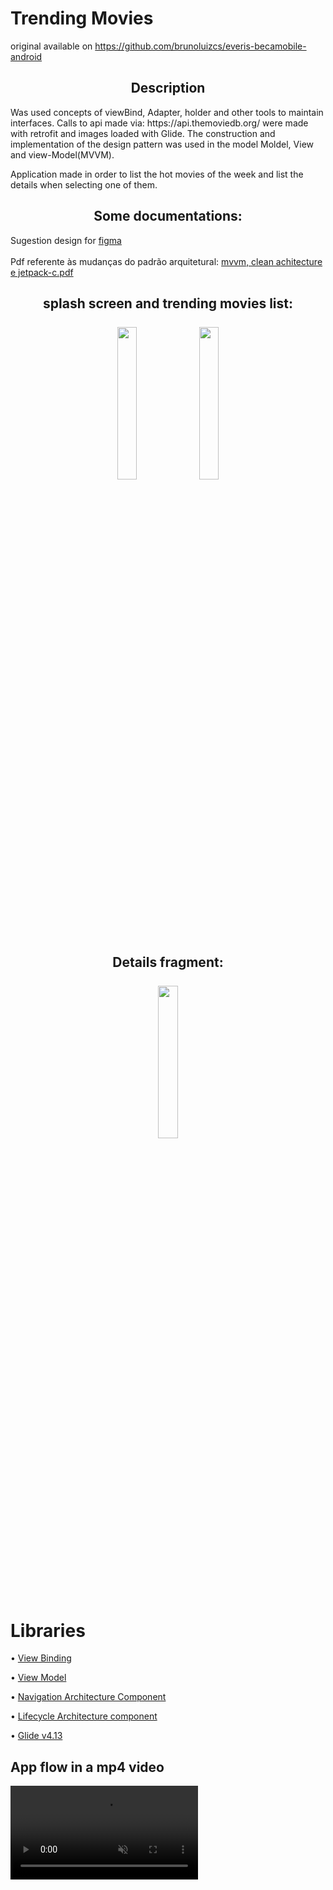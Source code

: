 # Trending Movies

original available on https://github.com/brunoluizcs/everis-becamobile-android

<h2 align="center">
  Description 
</h2>
  Was used concepts of viewBind, Adapter, holder and other tools to maintain interfaces.
  Calls to api made via: https://api.themoviedb.org/ were made with retrofit and images loaded with Glide.
  The construction and implementation of the design pattern was used in the model Moldel, View and view-Model(MVVM).
  
  Application made in order to list the hot movies of the week and list the details when selecting one of them.
  
  
  <h2 align="center">
   Some documentations: 
  </h2>
  </h2>
  Sugestion design for
  <a href="https://github.com/allan8araujo/everis-becamobile-android/files/8880590/Trending.Movies.pdf">
   figma
  </a>
  <br><br>
  Pdf referente às mudanças do padrão arquitetural:
  <a href="https://github.com/allan8araujo/everis-becamobile-android/files/8679150/mvvm.clean.achitecture.e.jetpack-c.pdf">
  mvvm, clean achitecture e jetpack-c.pdf
  </a>
  
   
  <h2 align="center">
    splash screen and trending movies list:
     <br><br>
    <image src="https://user-images.githubusercontent.com/77680596/184555502-8d209f8e-917c-4276-b1e2-02f75627387a.png" width="25%" height="25%"/>   
    <image src="https://user-images.githubusercontent.com/77680596/184555516-44275545-6274-423e-af56-d8648e7ec8ef.png" width="25%" height="25%"/>   
  </h2>
  </p>
    
  <h2 align="center">
     Details fragment: 
     <br><br>
    <image src="https://user-images.githubusercontent.com/77680596/184555522-d9ef8d67-ce8c-46c7-83a3-81d6701f9c60.png" width="25%" height="25%"/>   
  </h2>
  </p>
  

# Libraries
• [View Binding](https://developer.android.com/topic/libraries/view-binding)

• [View Model](https://developer.android.com/topic/libraries/architecture/viewmodel#sharing)

• [Navigation Architecture Component](https://developer.android.com/guide/navigation)

• [Lifecycle Architecture component](https://developer.android.com/topic/libraries/architecture/lifecycle)

• [Glide v4.13](https://github.com/bumptech/glide)


<h2> App flow in a mp4 video </h2>
  <video muted="muted" src="https://user-images.githubusercontent.com/77680596/184209046-e8ba0bda-7d24-4804-8020-fe973524886c.mp4"/>   
</p>
